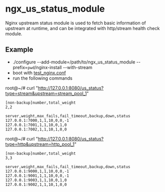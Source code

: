 ngx_us_status_module
===
Nginx upstream status module is used to fetch basic information of upstream at runtime,
and can be integrated with http/stream health check module.

Example
----

- ./configure --add-module=/path/to/ngx_us_status_module --prefix=`pwd`/nginx-install --with-stream
- boot with [test_nginx.conf](test_nginx.conf)
- run the following commands


root@~/# curl "http://127.0.0.1:8080/us_status?type=stream&upstream=stream_pool_1"

    [non-backup]number,total_weight
    2,2
    
    server,weight,max_fails,fail_timeout,backup,down,status
    127.0.0.1:7000,1,1,10,0,0,-1
    127.0.0.1:7001,1,1,10,0,1,0
    127.0.0.1:7002,1,1,10,1,0,0
    
    
root@~/# curl "http://127.0.0.1:8080/us_status?type=http&upstream=http_pool_1"

    [non-backup]number,total_weight
    3,3
    
    server,weight,max_fails,fail_timeout,backup,down,status
    127.0.0.1:9000,1,1,10,0,0,-1
    127.0.0.1:9001,1,1,10,0,0,-1
    127.0.0.1:9003,1,1,10,0,1,0
    127.0.0.1:9002,1,1,10,1,0,0

